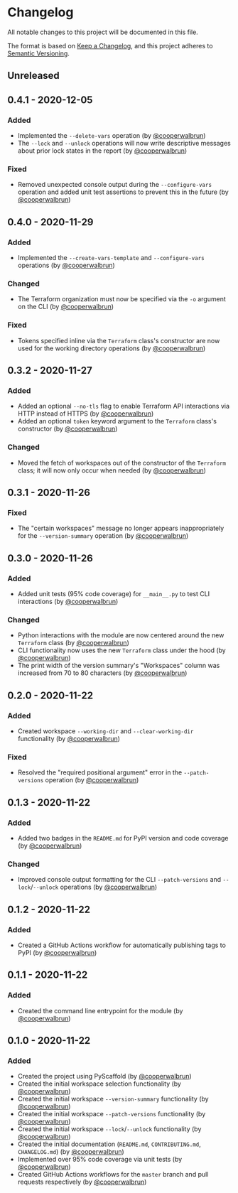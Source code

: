 # Changelog

All notable changes to this project will be documented in this file.

The format is based on [Keep a Changelog](https://keepachangelog.com/en/1.0.0/),
and this project adheres to [Semantic Versioning](https://semver.org/spec/v2.0.0.html).

## Unreleased

## 0.4.1 - 2020-12-05

### Added

* Implemented the `--delete-vars` operation (by [@cooperwalbrun](https://github.com/cooperwalbrun))
* The `--lock` and `--unlock` operations will now write descriptive messages about prior lock states in the report (by [@cooperwalbrun](https://github.com/cooperwalbrun))

### Fixed

* Removed unexpected console output during the `--configure-vars` operation and added unit test assertions to prevent this in the future (by [@cooperwalbrun](https://github.com/cooperwalbrun))

## 0.4.0 - 2020-11-29

### Added

* Implemented the `--create-vars-template` and `--configure-vars` operations (by [@cooperwalbrun](https://github.com/cooperwalbrun))

### Changed

* The Terraform organization must now be specified via the `-o` argument on the CLI (by [@cooperwalbrun](https://github.com/cooperwalbrun))

### Fixed

* Tokens specified inline via the `Terraform` class's constructor are now used for the working directory operations (by [@cooperwalbrun](https://github.com/cooperwalbrun))

## 0.3.2 - 2020-11-27

### Added

* Added an optional `--no-tls` flag to enable Terraform API interactions via HTTP instead of HTTPS (by [@cooperwalbrun](https://github.com/cooperwalbrun))
* Added an optional `token` keyword argument to the `Terraform` class's constructor (by [@cooperwalbrun](https://github.com/cooperwalbrun))

### Changed

* Moved the fetch of workspaces out of the constructor of the `Terraform` class; it will now only occur when needed (by [@cooperwalbrun](https://github.com/cooperwalbrun))

## 0.3.1 - 2020-11-26

### Fixed

* The "certain workspaces" message no longer appears inappropriately for the `--version-summary` operation (by [@cooperwalbrun](https://github.com/cooperwalbrun))

## 0.3.0 - 2020-11-26

### Added

* Added unit tests (95% code coverage) for `__main__.py` to test CLI interactions (by [@cooperwalbrun](https://github.com/cooperwalbrun))

### Changed

* Python interactions with the module are now centered around the new `Terraform` class (by [@cooperwalbrun](https://github.com/cooperwalbrun))
* CLI functionality now uses the new `Terraform` class under the hood (by [@cooperwalbrun](https://github.com/cooperwalbrun))
* The print width of the version summary's "Workspaces" column was increased from 70 to 80 characters (by [@cooperwalbrun](https://github.com/cooperwalbrun))

## 0.2.0 - 2020-11-22

### Added

* Created workspace `--working-dir` and `--clear-working-dir` functionality (by [@cooperwalbrun](https://github.com/cooperwalbrun))

### Fixed

* Resolved the "required positional argument" error in the `--patch-versions` operation (by [@cooperwalbrun](https://github.com/cooperwalbrun))

## 0.1.3 - 2020-11-22

### Added

* Added two badges in the `README.md` for PyPI version and code coverage (by [@cooperwalbrun](https://github.com/cooperwalbrun))

### Changed

* Improved console output formatting for the CLI `--patch-versions` and `--lock`/`--unlock` operations (by [@cooperwalbrun](https://github.com/cooperwalbrun))

## 0.1.2 - 2020-11-22

### Added

* Created a GitHub Actions workflow for automatically publishing tags to PyPI (by [@cooperwalbrun](https://github.com/cooperwalbrun))

## 0.1.1 - 2020-11-22

### Added

* Created the command line entrypoint for the module (by [@cooperwalbrun](https://github.com/cooperwalbrun))

## 0.1.0 - 2020-11-22

### Added

* Created the project using PyScaffold (by [@cooperwalbrun](https://github.com/cooperwalbrun))
* Created the initial workspace selection functionality (by [@cooperwalbrun](https://github.com/cooperwalbrun))
* Created the initial workspace `--version-summary` functionality (by [@cooperwalbrun](https://github.com/cooperwalbrun))
* Created the initial workspace `--patch-versions` functionality (by [@cooperwalbrun](https://github.com/cooperwalbrun))
* Created the initial workspace `--lock`/`--unlock` functionality (by [@cooperwalbrun](https://github.com/cooperwalbrun))
* Created the initial documentation (`README.md`, `CONTRIBUTING.md`, `CHANGELOG.md`) (by [@cooperwalbrun](https://github.com/cooperwalbrun))
* Implemented over 95% code coverage via unit tests (by [@cooperwalbrun](https://github.com/cooperwalbrun))
* Created GitHub Actions workflows for the `master` branch and pull requests respectively (by [@cooperwalbrun](https://github.com/cooperwalbrun))


